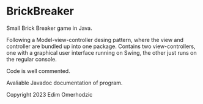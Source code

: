 # BrickBreaker

Small Brick Breaker game in Java.

Following a Model-view-controller desing pattern, where the view and controller are bundled up into one package.
Contains two view-controllers, one with a graphical user interface running on Swing, the other just runs on the regular console.

Code is well commented.

Avaliable Javadoc documentation of program.

Copyright 2023 Edim Omerhodzic
